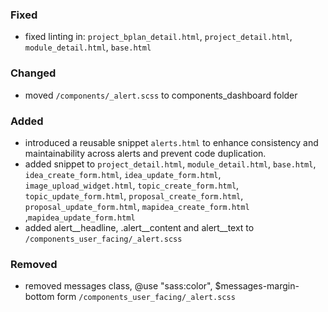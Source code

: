 ### Fixed

- fixed linting in: `project_bplan_detail.html`, `project_detail.html`, `module_detail.html`, `base.html` 

### Changed

- moved `/components/_alert.scss` to components_dashboard folder

### Added
- introduced a reusable snippet `alerts.html` to enhance consistency and maintainability across alerts and prevent code duplication.
- added snippet to `project_detail.html`, `module_detail.html`, `base.html`, `idea_create_form.html`, `idea_update_form.html`, `image_upload_widget.html`, `topic_create_form.html`, `topic_update_form.html`, `proposal_create_form.html`, `proposal_update_form.html`, `mapidea_create_form.html` ,`mapidea_update_form.html` 
- added alert__headline, .alert__content  and alert__text to `/components_user_facing/_alert.scss`

### Removed

- removed messages class, @use "sass:color", $messages-margin-bottom form `/components_user_facing/_alert.scss`